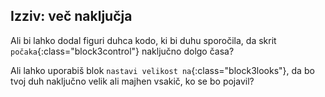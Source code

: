 ## Izziv: več naključja

Ali bi lahko dodal figuri duhca kodo, ki bi duhu sporočila, da skrit `počaka`{:class="block3control"} naključno dolgo časa?

Ali lahko uporabiš blok `nastavi velikost na`{:class="block3looks"}, da bo tvoj duh naključno velik ali majhen vsakič, ko se bo pojavil?